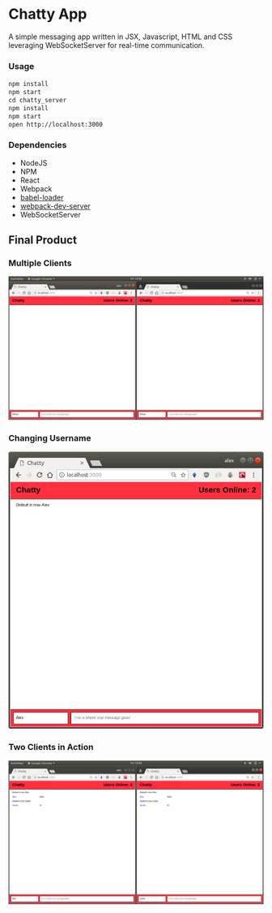 # Chatty App

A simple messaging app written in JSX, Javascript, HTML and CSS leveraging WebSocketServer for real-time communication.

### Usage

```
npm install
npm start
cd chatty_server
npm install
npm start
open http://localhost:3000
```

### Dependencies

- NodeJS
- NPM
- React
- Webpack
- [babel-loader](https://github.com/babel/babel-loader)
- [webpack-dev-server](https://github.com/webpack/webpack-dev-server)
- WebSocketServer

## Final Product

### Multiple Clients

!["Two Clients Connected"](https://github.com/Zxela/chatty-app/blob/master/docs/open.png)

### Changing Username

!["Change User"](https://github.com/Zxela/chatty-app/blob/master/docs/userchange.png)

### Two Clients in Action

!["Both Users Can Send and Recieve"](https://github.com/Zxela/chatty-app/blob/master/docs/message.png)
